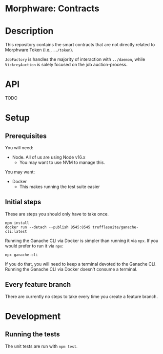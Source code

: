 # Morphware: Contracts

# Description

This repository contains the smart contracts that are not directly related to
Morphware Token (i.e., `../token`).

`JobFactory` is handles the majority of interaction with `../daemon`,
while `VickreyAuction` is solely focused on the job auction-process.

# API

TODO

# Setup

## Prerequisites

You will need:

* Node. All of us are using Node v16.x
  * You may want to use NVM to manage this.

You may want:

* Docker
  * This makes running the test suite easier

## Initial steps

These are steps you should only have to take once.

```
npm install
docker run --detach --publish 8545:8545 trufflesuite/ganache-cli:latest
```

Running the Ganache CLI via Docker is simpler than running it via `npx`. If you
would prefer to run it via `npx`:

```
npx ganache-cli
```

If you do that, you will need to keep a terminal devoted to the Ganache CLI.
Running the Ganache CLI via Docker doesn't consume a terminal.

## Every feature branch

There are currently no steps to take every time you create a feature branch.

# Development

## Running the tests

The unit tests are run with `npm test`.
